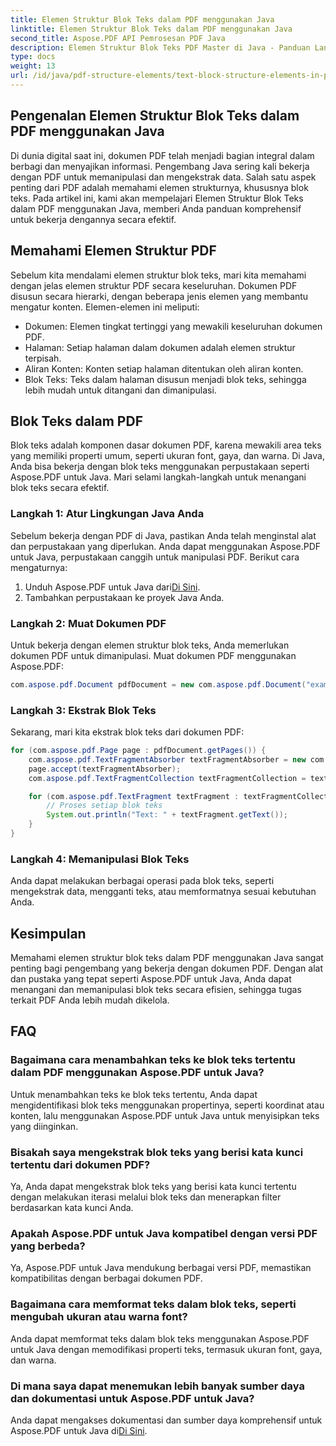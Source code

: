 ```yaml
---
title: Elemen Struktur Blok Teks dalam PDF menggunakan Java
linktitle: Elemen Struktur Blok Teks dalam PDF menggunakan Java
second_title: Aspose.PDF API Pemrosesan PDF Java
description: Elemen Struktur Blok Teks PDF Master di Java - Panduan Langkah demi Langkah menggunakan Aspose.PDF untuk Java.
type: docs
weight: 13
url: /id/java/pdf-structure-elements/text-block-structure-elements-in-pdf-using-java/
---
```


## Pengenalan Elemen Struktur Blok Teks dalam PDF menggunakan Java

Di dunia digital saat ini, dokumen PDF telah menjadi bagian integral dalam berbagi dan menyajikan informasi. Pengembang Java sering kali bekerja dengan PDF untuk memanipulasi dan mengekstrak data. Salah satu aspek penting dari PDF adalah memahami elemen strukturnya, khususnya blok teks. Pada artikel ini, kami akan mempelajari Elemen Struktur Blok Teks dalam PDF menggunakan Java, memberi Anda panduan komprehensif untuk bekerja dengannya secara efektif.

## Memahami Elemen Struktur PDF

Sebelum kita mendalami elemen struktur blok teks, mari kita memahami dengan jelas elemen struktur PDF secara keseluruhan. Dokumen PDF disusun secara hierarki, dengan beberapa jenis elemen yang membantu mengatur konten. Elemen-elemen ini meliputi:

- Dokumen: Elemen tingkat tertinggi yang mewakili keseluruhan dokumen PDF.
- Halaman: Setiap halaman dalam dokumen adalah elemen struktur terpisah.
- Aliran Konten: Konten setiap halaman ditentukan oleh aliran konten.
- Blok Teks: Teks dalam halaman disusun menjadi blok teks, sehingga lebih mudah untuk ditangani dan dimanipulasi.

## Blok Teks dalam PDF

Blok teks adalah komponen dasar dokumen PDF, karena mewakili area teks yang memiliki properti umum, seperti ukuran font, gaya, dan warna. Di Java, Anda bisa bekerja dengan blok teks menggunakan perpustakaan seperti Aspose.PDF untuk Java. Mari selami langkah-langkah untuk menangani blok teks secara efektif.

### Langkah 1: Atur Lingkungan Java Anda

Sebelum bekerja dengan PDF di Java, pastikan Anda telah menginstal alat dan perpustakaan yang diperlukan. Anda dapat menggunakan Aspose.PDF untuk Java, perpustakaan canggih untuk manipulasi PDF. Berikut cara mengaturnya:

1.  Unduh Aspose.PDF untuk Java dari[Di Sini](https://releases.aspose.com/pdf/java/).
2. Tambahkan perpustakaan ke proyek Java Anda.

### Langkah 2: Muat Dokumen PDF

Untuk bekerja dengan elemen struktur blok teks, Anda memerlukan dokumen PDF untuk dimanipulasi. Muat dokumen PDF menggunakan Aspose.PDF:

```java
com.aspose.pdf.Document pdfDocument = new com.aspose.pdf.Document("example.pdf");
```

### Langkah 3: Ekstrak Blok Teks

Sekarang, mari kita ekstrak blok teks dari dokumen PDF:

```java
for (com.aspose.pdf.Page page : pdfDocument.getPages()) {
    com.aspose.pdf.TextFragmentAbsorber textFragmentAbsorber = new com.aspose.pdf.TextFragmentAbsorber();
    page.accept(textFragmentAbsorber);
    com.aspose.pdf.TextFragmentCollection textFragmentCollection = textFragmentAbsorber.getTextFragments();

    for (com.aspose.pdf.TextFragment textFragment : textFragmentCollection) {
        // Proses setiap blok teks
        System.out.println("Text: " + textFragment.getText());
    }
}
```

### Langkah 4: Memanipulasi Blok Teks

Anda dapat melakukan berbagai operasi pada blok teks, seperti mengekstrak data, mengganti teks, atau memformatnya sesuai kebutuhan Anda.

## Kesimpulan

Memahami elemen struktur blok teks dalam PDF menggunakan Java sangat penting bagi pengembang yang bekerja dengan dokumen PDF. Dengan alat dan pustaka yang tepat seperti Aspose.PDF untuk Java, Anda dapat menangani dan memanipulasi blok teks secara efisien, sehingga tugas terkait PDF Anda lebih mudah dikelola.

## FAQ

### Bagaimana cara menambahkan teks ke blok teks tertentu dalam PDF menggunakan Aspose.PDF untuk Java?

Untuk menambahkan teks ke blok teks tertentu, Anda dapat mengidentifikasi blok teks menggunakan propertinya, seperti koordinat atau konten, lalu menggunakan Aspose.PDF untuk Java untuk menyisipkan teks yang diinginkan.

### Bisakah saya mengekstrak blok teks yang berisi kata kunci tertentu dari dokumen PDF?

Ya, Anda dapat mengekstrak blok teks yang berisi kata kunci tertentu dengan melakukan iterasi melalui blok teks dan menerapkan filter berdasarkan kata kunci Anda.

### Apakah Aspose.PDF untuk Java kompatibel dengan versi PDF yang berbeda?

Ya, Aspose.PDF untuk Java mendukung berbagai versi PDF, memastikan kompatibilitas dengan berbagai dokumen PDF.

### Bagaimana cara memformat teks dalam blok teks, seperti mengubah ukuran atau warna font?

Anda dapat memformat teks dalam blok teks menggunakan Aspose.PDF untuk Java dengan memodifikasi properti teks, termasuk ukuran font, gaya, dan warna.

### Di mana saya dapat menemukan lebih banyak sumber daya dan dokumentasi untuk Aspose.PDF untuk Java?

 Anda dapat mengakses dokumentasi dan sumber daya komprehensif untuk Aspose.PDF untuk Java di[Di Sini](https://reference.aspose.com/pdf/java/).